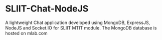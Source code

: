 # SLIIT-Chat-NodeJS
A lightweight Chat application developed using MongoDB, ExpressJS, NodeJS and Socket.IO for SLIIT MTIT module.
The MongoDB database is hosted on mlab.com
